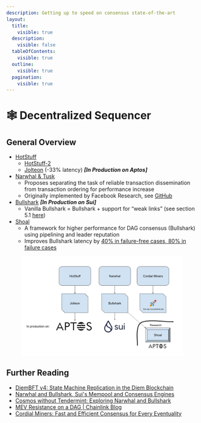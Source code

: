 ```yaml
---
description: Getting up to speed on consensus state-of-the-art
layout:
  title:
    visible: true
  description:
    visible: false
  tableOfContents:
    visible: true
  outline:
    visible: true
  pagination:
    visible: true
---
```


# 🕸 Decentralized Sequencer

## General Overview

* [HotStuff](https://pdos.csail.mit.edu/6.824/papers/hotstuff.pdf)&#x20;
  * [HotStuff-2](https://eprint.iacr.org/2023/397.pdf)
  * [Jolteon](https://arxiv.org/abs/2106.10362)  (-33% latency) _**\[In Production on Aptos]**_
* [Narwhal & Tusk](https://arxiv.org/abs/2105.11827)&#x20;
  * Proposes separating the task of reliable transaction dissemination from transaction ordering for performance increase
  * Originally implemented by Facebook Research, see [GitHub](https://github.com/facebookresearch/narwhal)
* [Bullshark](https://arxiv.org/abs/2201.05677) _**\[In Production on Sui]**_
  * Vanilla Bullshark = Bullshark + support for “weak links” (see section 5.1 [here](https://arxiv.org/abs/2306.03058))
* [Shoal](https://arxiv.org/abs/2306.03058)
  * A framework for higher performance for DAG consensus (Bullshark) using pipelining and leader reputation
  * Improves Bullshark latency by [40% in failure-free cases, 80% in failure cases](https://medium.com/aptoslabs/shoal-how-we-reduce-bullshark-latency-on-the-aptos-blockchain-44a600d977a1)

<figure><img src="../.gitbook/assets/etherlink_consensus.jpg" alt=""><figcaption></figcaption></figure>

## Further Reading

* [DiemBFT v4: State Machine Replication in the Diem Blockchain](https://developers.diem.com/papers/diem-consensus-state-machine-replication-in-the-diem-blockchain/2021-08-17.pdf)&#x20;
* [Narwhal and Bullshark, Sui's Mempool and Consensus Engines](https://docs.sui.io/learn/architecture/consensus)&#x20;
* [Cosmos without Tendermint: Exploring Narwhal and Bullshark](https://www.paradigm.xyz/2022/07/experiment-narwhal-bullshark-cosmos-stack)&#x20;
* [MEV Resistance on a DAG | Chainlink Blog](https://blog.chain.link/mev-resistance-on-a-dag/)&#x20;
* [Cordial Miners: Fast and Efficient Consensus for Every Eventuality](https://arxiv.org/abs/2205.09174)&#x20;
